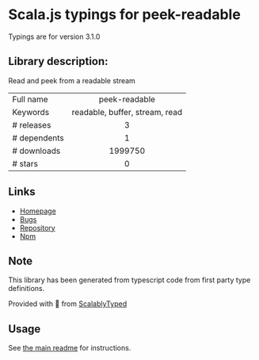 
# Scala.js typings for peek-readable

Typings are for version 3.1.0

## Library description:
Read and peek from a readable stream

|                    |                 |
| ------------------ | :-------------: |
| Full name          | peek-readable |
| Keywords           | readable, buffer, stream, read |
| # releases         | 3 |
| # dependents       | 1 |
| # downloads        | 1999750 |
| # stars            | 0 |

## Links
- [Homepage](https://github.com/Borewit/peek-readable#readme)
- [Bugs](https://github.com/Borewit/peek-readable/issues)
- [Repository](https://github.com/Borewit/peek-readable)
- [Npm](https://www.npmjs.com/package/peek-readable)
    


## Note
This library has been generated from typescript code from first party type definitions.

Provided with :purple_heart: from [ScalablyTyped](https://github.com/oyvindberg/ScalablyTyped)

## Usage
See [the main readme](../../readme.md) for instructions.


